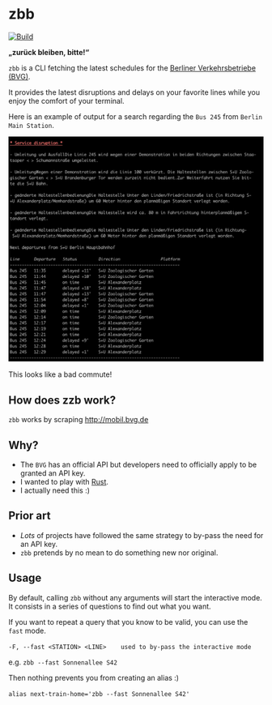 # zbb
[![Build](https://github.com/agourlay/zbb/actions/workflows/ci.yml/badge.svg)](https://github.com/agourlay/zbb/actions/workflows/ci.yml)

**„zurück bleiben, bitte!“**

`zbb` is a CLI fetching the latest schedules for the [Berliner Verkehrsbetriebe (BVG)](https://www.bvg.de/en/Welcome).

It provides the latest disruptions and delays on your favorite lines while you enjoy the comfort of your terminal.

Here is an example of output for a search regarding the `Bus 245` from `Berlin Main Station`.

![alt text](./docs/example-bus-245.png "Overview")

This looks like a bad commute!

## How does zzb work?

`zbb` works by scraping http://mobil.bvg.de

## Why?

- The `BVG` has an official API but developers need to officially apply to be granted an API key.
- I wanted to play with [Rust](https://www.rust-lang.org/).
- I actually need this :)

## Prior art

- *Lots* of projects have followed the same strategy to by-pass the need for an API key.
- `zbb` pretends by no mean to do something new nor original. 

## Usage

By default, calling `zbb` without any arguments will start the interactive mode.
It consists in a series of questions to find out what you want.

If you want to repeat a query that you know to be valid, you can use the `fast` mode.

`-F, --fast <STATION> <LINE>    used to by-pass the interactive mode`

e.g. `zbb --fast Sonnenallee S42`

Then nothing prevents you from creating an alias :)

`alias next-train-home='zbb --fast Sonnenallee S42'`